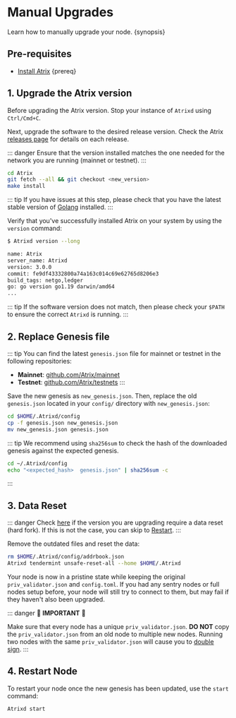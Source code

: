 <!--
order: 4
-->

# Manual Upgrades

Learn how to manually upgrade your node. {synopsis}

## Pre-requisites

- [Install Atrix](./../quickstart/installation.md) {prereq}

## 1. Upgrade the Atrix version

Before upgrading the Atrix version. Stop your instance of `Atrixd` using `Ctrl/Cmd+C`.

Next, upgrade the software to the desired release version. Check the Atrix [releases page](https://github.com/Atrix/Atrix/releases) for details on each release.

::: danger
Ensure that the version installed matches the one needed for the network you are running (mainnet or testnet).
:::

```bash
cd Atrix
git fetch --all && git checkout <new_version>
make install
```

::: tip
If you have issues at this step, please check that you have the latest stable version of [Golang](https://golang.org/dl/) installed.
:::

Verify that you've successfully installed Atrix on your system by using the `version` command:

```bash
$ Atrixd version --long

name: Atrix
server_name: Atrixd
version: 3.0.0
commit: fe9df43332800a74a163c014c69e62765d8206e3
build_tags: netgo,ledger
go: go version go1.19 darwin/amd64
...
```

::: tip
If the software version does not match, then please check your `$PATH` to ensure the correct `Atrixd` is running.
:::

## 2. Replace Genesis file

::: tip
You can find the latest `genesis.json` file for mainnet or testnet in the following repositories:

- **Mainnet**: [github.com/Atrix/mainnet](https://github.com/Atrix/mainnet)
- **Testnet**: [github.com/Atrix/testnets](https://github.com/Atrix/testnets)
:::

Save the new genesis as `new_genesis.json`. Then, replace the old `genesis.json` located in your `config/` directory with `new_genesis.json`:

```bash
cd $HOME/.Atrixd/config
cp -f genesis.json new_genesis.json
mv new_genesis.json genesis.json
```

::: tip
We recommend using `sha256sum` to check the hash of the downloaded genesis against the expected genesis.

```bash
cd ~/.Atrixd/config
echo "<expected_hash>  genesis.json" | sha256sum -c
```

:::

## 3. Data Reset

::: danger
Check [here](./upgrades.md) if the version you are upgrading require a data reset (hard fork). If this is not the case, you can skip to [Restart](https://docs.Atrix.org/validators/upgrades/manual.html#_4-restart-node).
:::

Remove the outdated files and reset the data:

```bash
rm $HOME/.Atrixd/config/addrbook.json
Atrixd tendermint unsafe-reset-all --home $HOME/.Atrixd
```

Your node is now in a pristine state while keeping the original `priv_validator.json` and `config.toml`. If you had any sentry nodes or full nodes setup before,
your node will still try to connect to them, but may fail if they haven't also
been upgraded.

::: danger
🚨 **IMPORTANT** 🚨

Make sure that every node has a unique `priv_validator.json`. **DO NOT** copy the `priv_validator.json` from an old node to multiple new nodes. Running two nodes with the same `priv_validator.json` will cause you to [double sign](https://docs.tendermint.com/master/spec/consensus/signing.html#double-signing).
:::

## 4. Restart Node

To restart your node once the new genesis has been updated, use the `start` command:

```bash
Atrixd start
```
